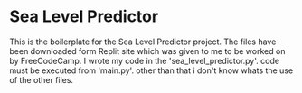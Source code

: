 # Sea Level Predictor

This is the boilerplate for the Sea Level Predictor project. The files have been downloaded form Replit site which was given to me to be worked on by FreeCodeCamp. I wrote my code in the 'sea_level_predictor.py'. code must be executed from 'main.py'. other than that i don't know whats the use of the other files.
